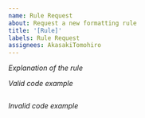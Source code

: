 ```yaml
---
name: Rule Request
about: Request a new formatting rule
title: '[Rule]'
labels: Rule Request
assignees: AkasakiTomohiro
---
```


_Explanation of the rule_

_Valid code example_

```JavaScript

```

_Invalid code example_

```JavaScript

```
